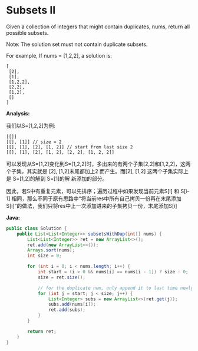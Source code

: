 # Subsets II

Given a collection of integers that might contain duplicates, nums, return all possible subsets.

Note: The solution set must not contain duplicate subsets.

For example,
If nums = [1,2,2], a solution is:

    [
     [2],
     [1],
     [1,2,2],
     [2,2],
     [1,2],
     []
    ]

**Analysis:**

我们以S=[1,2,2]为例:

    [[]]
    [[], [1]] // size = 2
    [[], [1], [2], [1, 2]] // start from last size 2
    [[], [1], [2], [1, 2], [2, 2], [1, 2, 2]]

可以发现从S=[1,2]变化到S=[1,2,2]时，多出来的有两个子集[2,2]和[1,2,2]，这两个子集，其实就是 [2], [1,2]末尾都加上2 而产生。而[2], [1,2] 这两个子集实际上是 S=[1,2]的解到 S=[1]的解 新添加的部分。

因此，若S中有重复元素，可以先排序；遍历过程中如果发现当前元素S[i] 和 S[i-1] 相同，那么不同于原有思路中“将当前res中所有自己拷贝一份再在末尾添加S[i]”的做法，我们只将res中上一次添加进来的子集拷贝一份，末尾添加S[i]

**Java:**
```java
public class Solution {
    public List<List<Integer>> subsetsWithDup(int[] nums) {
        List<List<Integer>> ret = new ArrayList<>();
        ret.add(new ArrayList<>());
        Arrays.sort(nums);
        int size = 0;

        for (int i = 0; i < nums.length; i++) {
            int start = (i > 0 && nums[i] == nums[i - 1]) ? size : 0;
            size = ret.size();

            // for the duplicate num, only append it to last time newly added subset
            for (int j = start; j < size; j++) {
                List<Integer> subs = new ArrayList<>(ret.get(j));
                subs.add(nums[i]);
                ret.add(subs);
            }
        }

        return ret;
    }
}
```
